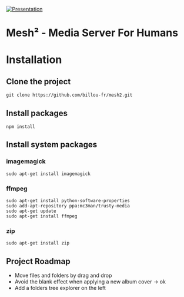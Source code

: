 [![Presentation](https://raw.github.com/billou-fr/media-manager/master/web/images/presentation.png)](http://billou-fr.github.io/mesh/)

# Mesh² - Media Server For Humans



# Installation
## Clone the project

    git clone https://github.com/billou-fr/mesh2.git

## Install packages

    npm install

## Install system packages
### imagemagick

    sudo apt-get install imagemagick

### ffmpeg

    sudo apt-get install python-software-properties
    sudo add-apt-repository ppa:mc3man/trusty-media
    sudo apt-get update
    sudo apt-get install ffmpeg
    
### zip

    sudo apt-get install zip

## Project Roadmap

* Move files and folders by drag and drop
* Avoid the blank effect when applying a new album cover -> ok
* Add a folders tree explorer on the left
